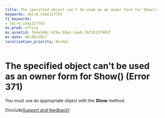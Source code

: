 ```yaml
---
title: The specified object can't be used as an owner form for Show() (Error 371)
keywords: vblr6.chm1117793
f1_keywords:
- vblr6.chm1117793
ms.prod: office
ms.assetid: f64e348c-428a-59a2-cae0-3bf16157965f
ms.date: 06/08/2017
localization_priority: Normal
---
```



# The specified object can't be used as an owner form for Show() (Error 371)

You must use an appropriate object with the **Show** method.

[!include[Support and feedback](~/includes/feedback-boilerplate.md)]
